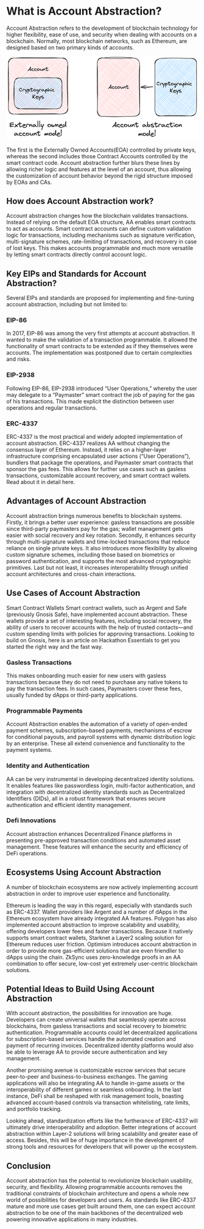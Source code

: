  
# What is Account Abstraction?
Account Abstraction refers to the development of blockchain technology for higher flexibility, ease of use, and security when dealing with accounts on a blockchain. Normally, most blockchain networks, such as Ethereum, are designed based on two primary kinds of accounts.


![Account Abstraction](image-11.png)


The first is the Externally Owned Accounts(EOA) controlled by private keys, whereas the second includes those Contract Accounts controlled by the smart contract code. Account abstraction further blurs these lines by allowing richer logic and features at the level of an account, thus allowing the customization of account behavior beyond the rigid structure imposed by EOAs and CAs.

## How does Account Abstraction work?
Account abstraction changes how the blockchain validates transactions. Instead of relying on the default EOA structure, AA enables smart contracts to act as accounts. Smart contract accounts can define custom validation logic for transactions, including mechanisms such as signature verification, multi-signature schemes, rate-limiting of transactions, and recovery in case of lost keys. This makes accounts programmable and much more versatile by letting smart contracts directly control account logic.

## Key EIPs and Standards for Account Abstraction?
Several EIPs and standards are proposed for implementing and fine-tuning account abstraction, including but not limited to:

### EIP-86
In 2017, EIP-86 was among the very first attempts at account abstraction. It wanted to make the validation of a transaction programmable. It allowed the functionality of smart contracts to be extended as if they themselves were accounts. The implementation was postponed due to certain complexities and risks.

### EIP-2938
Following EIP-86, EIP-2938 introduced “User Operations,” whereby the user may delegate to a “Paymaster” smart contract the job of paying for the gas of his transactions. This made explicit the distinction between user operations and regular transactions.

### ERC-4337
ERC-4337 is the most practical and widely adopted implementation of account abstraction. ERC-4337 realizes AA without changing the consensus layer of Ethereum. Instead, it relies on a higher-layer infrastructure comprising encapsulated user actions (“User Operations”), bundlers that package the operations, and Paymaster smart contracts that sponsor the gas fees. This allows for further use cases such as gasless transactions, customizable account recovery, and smart contract wallets. Read about it in detail here.

## Advantages of Account Abstraction
Account abstraction brings numerous benefits to blockchain systems. Firstly, it brings a better user experience: gasless transactions are possible since third-party paymasters pay for the gas; wallet management gets easier with social recovery and key rotation. Secondly, it enhances security through multi-signature wallets and time-locked transactions that reduce reliance on single private keys. It also introduces more flexibility by allowing custom signature schemes, including those based on biometrics or password authentication, and supports the most advanced cryptographic primitives. Last but not least, it increases interoperability through unified account architectures and cross-chain interactions.

## Use Cases of Account Abstraction
Smart Contract Wallets
Smart contract wallets, such as Argent and Safe (previously Gnosis Safe), have implemented account abstraction. These wallets provide a set of interesting features, including social recovery, the ability of users to recover accounts with the help of trusted contacts—and custom spending limits with policies for approving transactions. Looking to build on Gnosis, here is an article on Hackathon Essentials to get you started the right way and the fast way.

### Gasless Transactions
This makes onboarding much easier for new users with gasless transactions because they do not need to purchase any native tokens to pay the transaction fees. In such cases, Paymasters cover these fees, usually funded by dApps or third-party applications.

### Programmable Payments
Account Abstraction enables the automation of a variety of open-ended payment schemes, subscription-based payments, mechanisms of escrow for conditional payouts, and payroll systems with dynamic distribution logic by an enterprise. These all extend convenience and functionality to the payment systems.

### Identity and Authentication
AA can be very instrumental in developing decentralized identity solutions. It enables features like passwordless login, multi-factor authentication, and integration with decentralized identity standards such as Decentralized Identifiers (DIDs), all in a robust framework that ensures secure authentication and efficient identity management.

### Defi Innovations
Account abstraction enhances Decentralized Finance platforms in presenting pre-approved transaction conditions and automated asset management. These features will enhance the security and efficiency of DeFi operations.

## Ecosystems Using Account Abstraction
A number of blockchain ecosystems are now actively implementing account abstraction in order to improve user experience and functionality.

Ethereum is leading the way in this regard, especially with standards such as ERC-4337. Wallet providers like Argent and a number of dApps in the Ethereum ecosystem have already integrated AA features. Polygon has also implemented account abstraction to improve scalability and usability, offering developers lower fees and faster transactions. Because it natively supports smart contract wallets, Starknet a Layer2 scaling solution for Ethereum reduces user friction. Optimism introduces account abstraction in order to provide more gas-efficient solutions that are even friendlier to dApps using the chain. ZkSync uses zero-knowledge proofs in an AA combination to offer secure, low-cost yet extremely user-centric blockchain solutions.

## Potential Ideas to Build Using Account Abstraction
With account abstraction, the possibilities for innovation are huge. Developers can create universal wallets that seamlessly operate across blockchains, from gasless transactions and social recovery to biometric authentication. Programmable accounts could let decentralized applications for subscription-based services handle the automated creation and payment of recurring invoices. Decentralized identity platforms would also be able to leverage AA to provide secure authentication and key management.

Another promising avenue is customizable escrow services that secure peer-to-peer and business-to-business exchanges. The gaming applications will also be integrating AA to handle in-game assets or the interoperability of different games or seamless onboarding. In the last instance, DeFi shall be reshaped with risk management tools, boasting advanced account-based controls via transaction whitelisting, rate limits, and portfolio tracking.


Looking ahead, standardization efforts like the furtherance of ERC-4337 will ultimately drive interoperability and adoption. Better integrations of account abstraction within Layer-2 solutions will bring scalability and greater ease of access. Besides, this will be of huge importance in the development of strong tools and resources for developers that will power up the ecosystem.

## Conclusion
Account abstraction has the potential to revolutionize blockchain usability, security, and flexibility. Allowing programmable accounts removes the traditional constraints of blockchain architecture and opens a whole new world of possibilities for developers and users. As standards like ERC-4337 mature and more use cases get built around them, one can expect account abstraction to be one of the main backbones of the decentralized web powering innovative applications in many industries.
